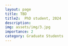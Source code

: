 ```yaml
---
layout: page
title: TBD
title2:  PhD student, 2024
description:
img: assets/img/3.jpg
importance: 2
category: Graduate Students
---
```



